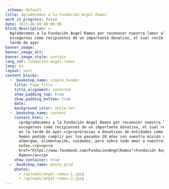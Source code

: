 ```yaml
---
_schema: default
title: Agradecemos a la Fundación Angel Ramos
work_in_progress: false
date: 2023-06-09 00:00:00
blurb_description: >-
  Agradecemos a la Fundación Angel Ramos por reconocer nuestra labor al
  escogernos como recipientes de un importante donativo, el cual recibimos en la
  tarde de ayer
banner_image:
banner_image_alt:
banner_image_style: contain
lang_ref: fundacion-angel-ramos
lang: es
layout: post
content_blocks:
  - _bookshop_name: simple_header
    title: Page Title
    title_alignment: centered
    show_padding_top: true
    show_padding_bottom: true
    date:
    background_color: white-ter
  - _bookshop_name: content
    content_html: >-
      <p>Agradecemos a la Fundación Angel Ramos por reconocer nuestra labor al
      escogernos como recipientes de un importante donativo, el cual recibimos
      en la tarde de ayer.</p><p>Gracias a donativos de entidades como la suya,
      hemos podido cumplir por los pasados 28 años con nuestra misión de ofrecer
      albergue, alimentación, cuidados, pero sobre todo amor a nuestros
      niños.</p><p><a
      href="https://www.facebook.com/FundacionAngelRamos">Fundación Ángel
      Ramos</a></p>
    show_container: true
  - _bookshop_name: photo_grid
    photos:
      - /uploads/angel-ramos-1.jpeg
      - /uploads/angel-ramos-2.jpeg
---
```

